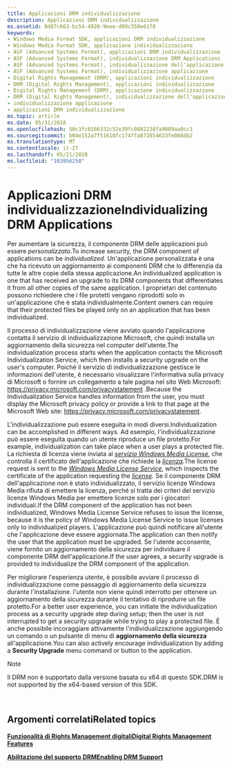```yaml
---
title: Applicazioni DRM individualizzazione
description: Applicazioni DRM individualizzazione
ms.assetid: 8d87c663-bc54-4928-9eee-d09c358e61f8
keywords:
- Windows Media Format SDK, applicazioni DRM individualizzazione
- Windows Media Format SDK, applicazione individualizzazione
- ASF (Advanced Systems Format), applicazioni DRM individualizzazione
- ASF (Advanced Systems Format), individualizzazione DRM Applications
- ASF (Advanced Systems Format), individualizzazione dell'applicazione
- ASF (Advanced Systems Format), individualizzazione applicazione
- Digital Rights Management (DRM), applicazioni individualizzazione
- DRM (Digital Rights Management), applicazioni individualizzazione
- Digital Rights Management (DRM), applicazione individualizzazione
- DRM (Digital Rights Management), individualizzazione dell'applicazione
- individualizzazione applicazione
- applicazioni DRM individualizzazione
ms.topic: article
ms.date: 05/31/2018
ms.openlocfilehash: 50c3fc0166332c52e39fc0882238fa9009aa0cc1
ms.sourcegitcommit: b04e152a7f51618fc174ffa872654623fe088db2
ms.translationtype: MT
ms.contentlocale: it-IT
ms.lasthandoff: 05/21/2020
ms.locfileid: "103956258"
---
```

# <a name="individualizing-drm-applications"></a><span data-ttu-id="c879b-115">Applicazioni DRM individualizzazione</span><span class="sxs-lookup"><span data-stu-id="c879b-115">Individualizing DRM Applications</span></span>

<span data-ttu-id="c879b-116">Per aumentare la sicurezza, il componente DRM delle applicazioni può essere *personalizzato*.</span><span class="sxs-lookup"><span data-stu-id="c879b-116">To increase security, the DRM component of applications can be *individualized*.</span></span> <span data-ttu-id="c879b-117">Un'applicazione personalizzata è una che ha ricevuto un aggiornamento ai componenti DRM che lo differenzia da tutte le altre copie della stessa applicazione.</span><span class="sxs-lookup"><span data-stu-id="c879b-117">An individualized application is one that has received an upgrade to its DRM components that differentiates it from all other copies of the same application.</span></span> <span data-ttu-id="c879b-118">I proprietari del contenuto possono richiedere che i file protetti vengano riprodotti solo in un'applicazione che è stata individualmente.</span><span class="sxs-lookup"><span data-stu-id="c879b-118">Content owners can require that their protected files be played only on an application that has been individualized.</span></span>

<span data-ttu-id="c879b-119">Il processo di individualizzazione viene avviato quando l'applicazione contatta il servizio di individualizzazione Microsoft, che quindi installa un aggiornamento della sicurezza nel computer dell'utente.</span><span class="sxs-lookup"><span data-stu-id="c879b-119">The individualization process starts when the application contacts the Microsoft Individualization Service, which then installs a security upgrade on the user's computer.</span></span> <span data-ttu-id="c879b-120">Poiché il servizio di individualizzazione gestisce le informazioni dell'utente, è necessario visualizzare l'informativa sulla privacy di Microsoft o fornire un collegamento a tale pagina nel sito Web Microsoft: <https://privacy.microsoft.com/privacystatement> .</span><span class="sxs-lookup"><span data-stu-id="c879b-120">Because the Individualization Service handles information from the user, you must display the Microsoft privacy policy or provide a link to that page at the Microsoft Web site: <https://privacy.microsoft.com/privacystatement>.</span></span>

<span data-ttu-id="c879b-121">L'individualizzazione può essere eseguita in modi diversi.</span><span class="sxs-lookup"><span data-stu-id="c879b-121">Individualization can be accomplished in different ways.</span></span> <span data-ttu-id="c879b-122">Ad esempio, l'individualizzazione può essere eseguita quando un utente riproduce un file protetto.</span><span class="sxs-lookup"><span data-stu-id="c879b-122">For example, individualization can take place when a user plays a protected file.</span></span> <span data-ttu-id="c879b-123">La richiesta di licenza viene inviata al [*servizio Windows Media License*](wmformat-glossary.md), che controlla il certificato dell'applicazione che richiede la [*licenza*](wmformat-glossary.md).</span><span class="sxs-lookup"><span data-stu-id="c879b-123">The license request is sent to the [*Windows Media License Service*](wmformat-glossary.md), which inspects the certificate of the application requesting the [*license*](wmformat-glossary.md).</span></span> <span data-ttu-id="c879b-124">Se il componente DRM dell'applicazione non è stato individualizzato, il servizio licenze Windows Media rifiuta di emettere la licenza, perché si tratta dei criteri del servizio licenze Windows Media per emettere licenze solo per i giocatori individuali.</span><span class="sxs-lookup"><span data-stu-id="c879b-124">If the DRM component of the application has not been individualized, Windows Media License Service refuses to issue the license, because it is the policy of Windows Media License Service to issue licenses only to individualized players.</span></span> <span data-ttu-id="c879b-125">L'applicazione può quindi notificare all'utente che l'applicazione deve essere aggiornata.</span><span class="sxs-lookup"><span data-stu-id="c879b-125">The application can then notify the user that the application must be upgraded.</span></span> <span data-ttu-id="c879b-126">Se l'utente acconsente, viene fornito un aggiornamento della sicurezza per individuare il componente DRM dell'applicazione.</span><span class="sxs-lookup"><span data-stu-id="c879b-126">If the user agrees, a security upgrade is provided to individualize the DRM component of the application.</span></span>

<span data-ttu-id="c879b-127">Per migliorare l'esperienza utente, è possibile avviare il processo di individualizzazione come passaggio di aggiornamento della sicurezza durante l'installazione. l'utente non viene quindi interrotto per ottenere un aggiornamento della sicurezza durante il tentativo di riprodurre un file protetto.</span><span class="sxs-lookup"><span data-stu-id="c879b-127">For a better user experience, you can initiate the individualization process as a security upgrade step during setup; then the user is not interrupted to get a security upgrade while trying to play a protected file.</span></span> <span data-ttu-id="c879b-128">È anche possibile incoraggiare attivamente l'individualizzazione aggiungendo un comando o un pulsante di menu di **aggiornamento della sicurezza** all'applicazione.</span><span class="sxs-lookup"><span data-stu-id="c879b-128">You can also actively encourage individualization by adding a **Security Upgrade** menu command or button to the application.</span></span>

> [!Note]  
> <span data-ttu-id="c879b-129">Il DRM non è supportato dalla versione basata su x64 di questo SDK.</span><span class="sxs-lookup"><span data-stu-id="c879b-129">DRM is not supported by the x64-based version of this SDK.</span></span>

 

## <a name="related-topics"></a><span data-ttu-id="c879b-130">Argomenti correlati</span><span class="sxs-lookup"><span data-stu-id="c879b-130">Related topics</span></span>

<dl> <dt>

[<span data-ttu-id="c879b-131">**Funzionalità di Rights Management digitali**</span><span class="sxs-lookup"><span data-stu-id="c879b-131">**Digital Rights Management Features**</span></span>](digital-rights-management-features.md)
</dt> <dt>

[<span data-ttu-id="c879b-132">**Abilitazione del supporto DRM**</span><span class="sxs-lookup"><span data-stu-id="c879b-132">**Enabling DRM Support**</span></span>](enabling-drm-support.md)
</dt> </dl>

 

 




